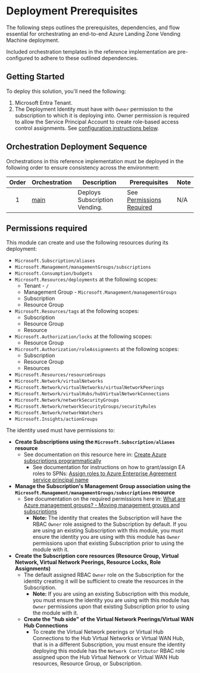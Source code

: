 # Deployment Prerequisites

The following steps outlines the prerequisites, dependencies, and flow essential for orchestrating an end-to-end Azure Landing Zone Vending Machine deployment.

Included orchestration templates in the reference implementation are pre-configured to adhere to these outlined dependencies.

## Getting Started

To deploy this solution, you'll need the following:

1. Microsoft Entra Tenant.
1. The Deployment Identity must have with `Owner` permission to the subscription to which it is deploying into. Owner permission is required to allow the Service Principal Account to create role-based access control assignments. See [configuration instructions below](#permissions-required).

## Orchestration Deployment Sequence

Orchestrations in this reference implementation must be deployed in the following order to ensure consistency across the environment:

| Order | Orchestration                         | Description                   | Prerequisites                                     | Note |
| :---: | ------------------------------------- | ----------------------------- | ------------------------------------------------- | ---- |
|   1   | [main](/src/main.bicep) | Deploys Subscription Vending. | See [Permissions Required](#permissions-required) | N/A  |

## Permissions required

This module can create and use the following resources during its deployment:

- `Microsoft.Subscription/aliases`
- `Microsoft.Management/managementGroups/subscriptions`
- `Microsoft.Consumption/budgets`
- `Microsoft.Resources/deployments` at the following scopes:
  - Tenant - `/`
  - Management Group - `Microsoft.Management/managementGroups`
  - Subscription
  - Resource Group
- `Microsoft.Resources/tags` at the following scopes:
  - Subscription
  - Resource Group
  - Resource
- `Microsoft.Authorization/locks` at the following scopes:
  - Resource Group
- `Microsoft.Authorization/roleAssignments` at the following scopes:
  - Subscription
  - Resource Group
  - Resources
- `Microsoft.Resources/resourceGroups`
- `Microsoft.Network/virtualNetworks`
- `Microsoft.Network/virtualNetworks/virtualNetworkPeerings`
- `Microsoft.Network/virtualHubs/hubVirtualNetworkConnections`
- `Microsoft.Network/networkSecurityGroups`
- `Microsoft.Network/networkSecurityGroups/securityRules`
- `Microsoft.Network/networkWatchers`
- `Microsoft.Insights/actionGroups`

The identity used must have permissions to:

- **Create Subscriptions using the `Microsoft.Subscription/aliases` resource**
  - See documentation on this resource here in: [Create Azure subscriptions programmatically](https://learn.microsoft.com/azure/cost-management-billing/manage/programmatically-create-subscription)
    - See documentation for instructions on how to grant/assign EA roles to SPNs: [Assign roles to Azure Enterprise Agreement service principal name](https://learn.microsoft.com/azure/cost-management-billing/manage/assign-roles-azure-service-principals)
- **Manage the Subscription's Management Group association using the `Microsoft.Management/managementGroups/subscriptions` resource**
  - See documentation on the required permissions here in: [What are Azure management groups? - Moving management groups and subscriptions](https://learn.microsoft.com/azure/governance/management-groups/overview#moving-management-groups-and-subscriptions)
    - **Note:** The identity that creates the Subscription will have the RBAC `Owner` role assigned to the Subscription by default. If you are using an existing Subscription with this module, you must ensure the identity you are using with this module has `Owner` permissions upon that existing Subscription prior to using the module with it.
- **Create the Subscription core resources (Resource Group, Virtual Network, Virtual Network Peerings, Resource Locks, Role Assignments)**
  - The default assigned RBAC `Owner` role on the Subscription for the identity creating it will be sufficient to create the resources in the Subscription.
    - **Note:** If you are using an existing Subscription with this module, you must ensure the identity you are using with this module has `Owner` permissions upon that existing Subscription prior to using the module with it.
  - **Create the "hub side" of the Virtual Network Peerings/Virtual WAN Hub Connections**
    - To create the Virtual Network peerings or Virtual Hub Connections to the Hub Virtual Networks or Virtual WAN Hub, that is in a different Subscription, you must ensure the identity deploying this module has the `Network Contributor` RBAC role assigned upon the Hub Virtual Network or Virtual WAN Hub resources, Resource Group, or Subscription.
